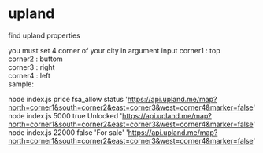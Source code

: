 # upland
find upland properties

you must set 4 corner of your city in argument input 
corner1 : top
<br>
corner2 : buttom
<br>
corner3 : right
<br>
corner4 : left 
<br>
sample:

node index.js  price fsa_allow status 'https://api.upland.me/map?north=corner1&south=corner2&east=corner3&west=corner4&marker=false'
<br>
node index.js  5000 true Unlocked 'https://api.upland.me/map?north=corner1&south=corner2&east=corner3&west=corner4&marker=false'
<br>
node index.js  22000 false 'For sale' 'https://api.upland.me/map?north=corner1&south=corner2&east=corner3&west=corner4&marker=false'


